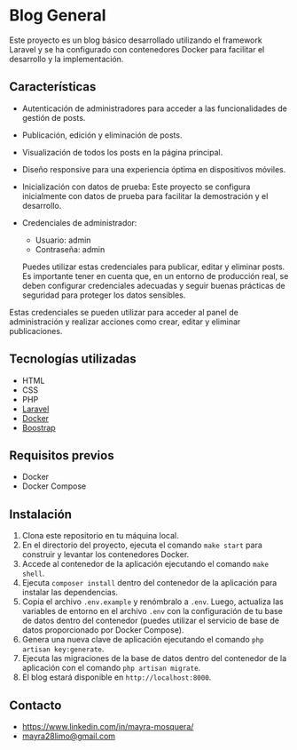 # Blog General

Este proyecto es un blog básico desarrollado utilizando el framework Laravel y se ha configurado con contenedores Docker para facilitar el desarrollo y la implementación.

## Características

- Autenticación de administradores para acceder a las funcionalidades de gestión de posts.
- Publicación, edición y eliminación de posts.
- Visualización de todos los posts en la página principal.
- Diseño responsive para una experiencia óptima en dispositivos móviles.
- Inicialización con datos de prueba: Este proyecto se configura inicialmente con datos de prueba para facilitar la demostración y el desarrollo. 
- Credenciales de administrador:

    - Usuario: admin
    - Contraseña: admin

  Puedes utilizar estas credenciales para publicar, editar y eliminar posts. Es importante tener en cuenta que, en un entorno de producción real, se deben configurar credenciales adecuadas y seguir        buenas prácticas de seguridad para proteger los datos sensibles.

Estas credenciales se pueden utilizar para acceder al panel de administración y realizar acciones como crear, editar y eliminar publicaciones.

## Tecnologías utilizadas
<!-- This section should list any major frameworks that you built your project using. Here are a few examples.-->
- HTML
- CSS
- PHP
- [Laravel](https://laravel.com/)
- [Docker](https://www.docker.com/)
- [Boostrap](https://getbootstrap.com/)

## Requisitos previos

- Docker
- Docker Compose

## Instalación

1. Clona este repositorio en tu máquina local.
2. En el directorio del proyecto, ejecuta el comando `make start` para construir y levantar los contenedores Docker.
3. Accede al contenedor de la aplicación ejecutando el comando `make shell`.
4. Ejecuta `composer install` dentro del contenedor de la aplicación para instalar las dependencias.
5. Copia el archivo `.env.example` y renómbralo a `.env`. Luego, actualiza las variables de entorno en el archivo `.env` con la configuración de tu base de datos dentro del contenedor (puedes utilizar el servicio de base de datos proporcionado por Docker Compose).
6. Genera una nueva clave de aplicación ejecutando el comando `php artisan key:generate`.
7. Ejecuta las migraciones de la base de datos dentro del contenedor de la aplicación con el comando `php artisan migrate`.
8. El blog estará disponible en `http://localhost:8000`.

## Contacto

- https://www.linkedin.com/in/mayra-mosquera/
- mayra28limo@gmail.com





